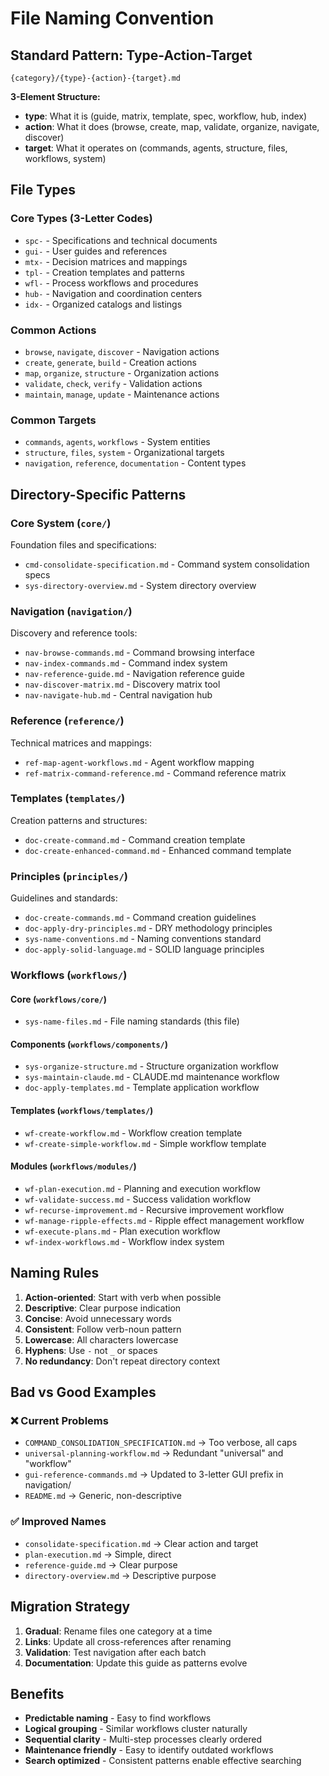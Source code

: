 
# File Naming Convention

## Standard Pattern: Type-Action-Target

```
{category}/{type}-{action}-{target}.md
```

**3-Element Structure:**
- **type**: What it is (guide, matrix, template, spec, workflow, hub, index)
- **action**: What it does (browse, create, map, validate, organize, navigate, discover)
- **target**: What it operates on (commands, agents, structure, files, workflows, system)

## File Types

### Core Types (3-Letter Codes)
- `spc-` - Specifications and technical documents
- `gui-` - User guides and references  
- `mtx-` - Decision matrices and mappings
- `tpl-` - Creation templates and patterns
- `wfl-` - Process workflows and procedures
- `hub-` - Navigation and coordination centers
- `idx-` - Organized catalogs and listings

### Common Actions
- `browse`, `navigate`, `discover` - Navigation actions
- `create`, `generate`, `build` - Creation actions
- `map`, `organize`, `structure` - Organization actions
- `validate`, `check`, `verify` - Validation actions
- `maintain`, `manage`, `update` - Maintenance actions

### Common Targets
- `commands`, `agents`, `workflows` - System entities
- `structure`, `files`, `system` - Organizational targets
- `navigation`, `reference`, `documentation` - Content types

## Directory-Specific Patterns

### Core System (`core/`)
Foundation files and specifications:
- `cmd-consolidate-specification.md` - Command system consolidation specs
- `sys-directory-overview.md` - System directory overview

### Navigation (`navigation/`)
Discovery and reference tools:
- `nav-browse-commands.md` - Command browsing interface
- `nav-index-commands.md` - Command index system
- `nav-reference-guide.md` - Navigation reference guide
- `nav-discover-matrix.md` - Discovery matrix tool
- `nav-navigate-hub.md` - Central navigation hub

### Reference (`reference/`)
Technical matrices and mappings:
- `ref-map-agent-workflows.md` - Agent workflow mapping
- `ref-matrix-command-reference.md` - Command reference matrix

### Templates (`templates/`)
Creation patterns and structures:
- `doc-create-command.md` - Command creation template
- `doc-create-enhanced-command.md` - Enhanced command template

### Principles (`principles/`)
Guidelines and standards:
- `doc-create-commands.md` - Command creation guidelines
- `doc-apply-dry-principles.md` - DRY methodology principles
- `sys-name-conventions.md` - Naming conventions standard
- `doc-apply-solid-language.md` - SOLID language principles

### Workflows (`workflows/`)
#### Core (`workflows/core/`)
- `sys-name-files.md` - File naming standards (this file)

#### Components (`workflows/components/`)
- `sys-organize-structure.md` - Structure organization workflow
- `sys-maintain-claude.md` - CLAUDE.md maintenance workflow
- `doc-apply-templates.md` - Template application workflow

#### Templates (`workflows/templates/`)
- `wf-create-workflow.md` - Workflow creation template
- `wf-create-simple-workflow.md` - Simple workflow template

#### Modules (`workflows/modules/`)
- `wf-plan-execution.md` - Planning and execution workflow
- `wf-validate-success.md` - Success validation workflow
- `wf-recurse-improvement.md` - Recursive improvement workflow
- `wf-manage-ripple-effects.md` - Ripple effect management workflow
- `wf-execute-plans.md` - Plan execution workflow
- `wf-index-workflows.md` - Workflow index system

## Naming Rules

1. **Action-oriented**: Start with verb when possible
2. **Descriptive**: Clear purpose indication
3. **Concise**: Avoid unnecessary words
4. **Consistent**: Follow verb-noun pattern
5. **Lowercase**: All characters lowercase
6. **Hyphens**: Use `-` not `_` or spaces
7. **No redundancy**: Don't repeat directory context

## Bad vs Good Examples

### ❌ Current Problems
- `COMMAND_CONSOLIDATION_SPECIFICATION.md` → Too verbose, all caps
- `universal-planning-workflow.md` → Redundant "universal" and "workflow"
- `gui-reference-commands.md` → Updated to 3-letter GUI prefix in navigation/
- `README.md` → Generic, non-descriptive

### ✅ Improved Names
- `consolidate-specification.md` → Clear action and target
- `plan-execution.md` → Simple, direct
- `reference-guide.md` → Clear purpose
- `directory-overview.md` → Descriptive purpose

## Migration Strategy

1. **Gradual**: Rename files one category at a time
2. **Links**: Update all cross-references after renaming
3. **Validation**: Test navigation after each batch
4. **Documentation**: Update this guide as patterns evolve

## Benefits

- **Predictable naming** - Easy to find workflows
- **Logical grouping** - Similar workflows cluster naturally
- **Sequential clarity** - Multi-step processes clearly ordered
- **Maintenance friendly** - Easy to identify outdated workflows
- **Search optimized** - Consistent patterns enable effective searching